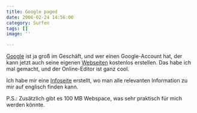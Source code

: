 ```yaml
---
title: Google paged
date: 2006-02-24 14:56:00
category: Surfen
tags: []
image: ''

---
```


[Google](http://www.google.com) ist ja groß im Geschäft, und wer einen Google-Account hat, der kann jetzt auch seine eigenen [Webseiten](http://www.googlepages.com) kostenlos erstellen. Das habe ich mal gemacht, und der Online-Editor ist ganz cool.  

  

Ich habe mir eine [Infoseite](http://misantropolis.googlepages.com/) erstellt, wo man alle relevanten Information zu mir auf englisch finden kann.  

  

P.S.: Zusätzlich gibt es 100 MB Webspace, was sehr praktisch für mich werden könnte.
